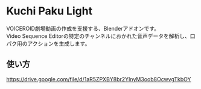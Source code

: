 # Kuchi Paku Light
VOICEROID劇場動画の作成を支援する、Blenderアドオンです。   
Video Sequence Editorの特定のチャンネルにおかれた音声データを解析し、口パク用のアクションを生成します。

## 使い方
https://drive.google.com/file/d/1aR5ZPXBY8br2YInyM3oob8OcwvgTkbOY
